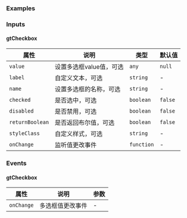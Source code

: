 ### Examples

<!-- example(checkbox-overview) -->

### Inputs

#### gtCheckbox

| 属性             | 说明            |类型           |默认值          |
|-----------------|-----------------|--------------|---------------|
|`value`          |     设置多选框value值，可选       |   `any`       | `null` |
|`label`          |     自定义文本，可选      |    `string`  |       -        |
|`name`           |     设置多选框的名称，可选    |   `string`   |   -     |
|`checked`        |  是否选中，可选    |  `boolean`   |  `false`  |
|`disabled`       |  是否禁用，可选       |  `boolean`   |  `false`  |
|`returnBoolean`  |  是否返回布尔值，可选       |  `boolean`   |  `false`  |
|`styleClass`     |  自定义样式，可选       |  `string`    |  -  |
|`onChange`       |  监听值更改事件       |  `function`    |  -  |


### Events

#### gtCheckbox

| 属性             | 说明            |参数           |
|-----------------|-----------------|--------------|
|`onChange`     | 多选框值更改事件    | - |
